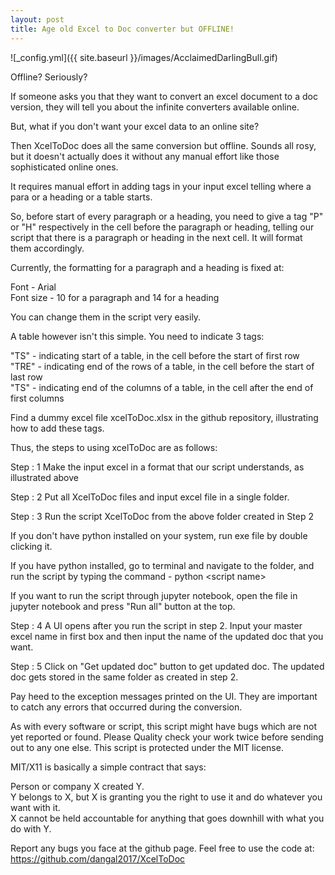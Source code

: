 ```yaml
---
layout: post
title: Age old Excel to Doc converter but OFFLINE!
---
```




![_config.yml]({{ site.baseurl }}/images/AcclaimedDarlingBull.gif)


Offline? Seriously?  
  
If someone asks you that they want to convert an excel document to a doc version, they will tell you about the infinite converters available online.  

But, what if you don't want your excel data to an online site?  

Then XcelToDoc does all the same conversion but offline. Sounds all rosy, but it doesn't actually does it without any manual effort like those sophisticated online ones.  

It requires manual effort in adding tags in your input excel telling where a para or a heading or a table starts.  

So, before start of every paragraph or a heading, you need to give a tag "P" or "H" respectively in the cell before the paragraph or heading, telling our script that there is a paragraph or heading in the next cell. It will format them accordingly.  

Currently, the formatting for a paragraph and a heading is fixed at:  

Font - Arial  
Font size - 10 for a paragraph and 14 for a heading  

You can change them in the script very easily.  

A table however isn't this simple. You need to indicate 3 tags:  

"TS" - indicating start of a table, in the cell before the start of first row  
"TRE" - indicating end of the rows of a table, in the cell before the start of last row  
"TS" - indicating end of the columns of a table, in the cell after the end of first columns  

Find a dummy excel file xcelToDoc.xlsx in the github repository, illustrating how to add these tags.  

Thus, the steps to using xcelToDoc are as follows:  

Step : 1 Make the input excel in a format that our script understands, as illustrated above  

Step : 2 Put all XcelToDoc files and input excel file in a single folder.  

Step : 3 Run the script XcelToDoc from the above folder created in Step 2  

If you don't have python installed on your system, run exe file by double clicking it.  

If you have python installed, go to terminal and navigate to the folder, and run the script by typing the command -
python \<script name\>  

If you want to run the script through jupyter notebook, open the file in jupyter notebook and press "Run all" button at the top.  

Step : 4 A UI opens after you run the script in step 2. Input your master excel name in first box and then input the name of the updated doc that you want.  

Step : 5 Click on "Get updated doc" button to get updated doc. The updated doc gets stored in the same folder as created in step 2.  

Pay heed to the exception messages printed on the UI. They are important to catch any errors that occurred during the conversion.  

As with every software or script, this script might have bugs which are not yet reported or found. Please Quality check your work twice before sending out to any one else. This script is protected under the MIT license.    

MIT/X11 is basically a simple contract that says:  

Person or company X created Y.  
Y belongs to X, but X is granting you the right to use it and do whatever you want with it.  
X cannot be held accountable for anything that goes downhill with what you do with Y.  

Report any bugs you face at the github page. Feel free to use the code at:  
https://github.com/dangal2017/XcelToDoc
